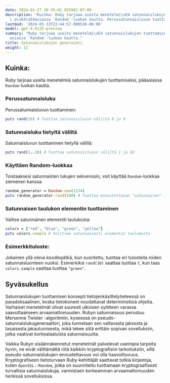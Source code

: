 ```yaml
---
date: 2024-01-27 20:35:02.855982-07:00
description: "Kuinka: Ruby tarjoaa useita menetelmi\xE4 satunnaislukujen tuottamiseksi,\
  \ p\xE4\xE4asiassa `Random`-luokan kautta. Perussatunnaisluvun tuottaminen."
lastmod: '2024-03-13T22:44:57.080538-06:00'
model: gpt-4-0125-preview
summary: "Ruby tarjoaa useita menetelmi\xE4 satunnaislukujen tuottamiseksi, p\xE4\xE4\
  asiassa `Random`-luokan kautta."
title: Satunnaislukujen generointi
weight: 12
---
```


## Kuinka:
Ruby tarjoaa useita menetelmiä satunnaislukujen tuottamiseksi, pääasiassa `Random`-luokan kautta.

### Perussatunnaisluku
Perussatunnaisluvun tuottaminen:

```Ruby
puts rand(10) # Tuottaa satunnaisluvun väliltä 0 ja 9
```

### Satunnaisluku tietyltä väliltä
Satunnaisluvun tuottaminen tietyllä välillä:

```Ruby
puts rand(1..10) # Tuottaa satunnaisluvun väliltä 1 ja 10
```

### Käyttäen Random-luokkaa
Toistaaksesi satunnaisten lukujen sekvenssin, voit käyttää `Random`-luokkaa siemenen kanssa.

```Ruby
random_generator = Random.new(1234)
puts random_generator.rand(100) # Tuottaa ennustettavan "satunnaisen" luvun
```

### Satunnaisen taulukon elementin tuottaminen
Valitse satunnainen elementti taulukosta:

```Ruby
colors = ["red", "blue", "green", "yellow"]
puts colors.sample # Valitsee satunnaisesti elementin taulukosta
```

### Esimerkkituloste:
Jokainen yllä oleva koodinpätkä, kun suoritettu, tuottaa eri tulosteita niiden satunnaisluonteen vuoksi. Esimerkiksi `rand(10)` saattaa tuottaa `7`, kun taas `colors.sample` saattaa tuottaa `"green"`.

## Syväsukellus
Satunnaislukujen tuottamisen konsepti tietojenkäsittelytieteessä on paradoksaalinen, koska tietokoneet noudattavat deterministisiä ohjeita. Varhaiset menetelmät olivat suuresti ulkoisen syötteen varassa saavuttaakseen arvaamattomuuden. Rubyn satunnaisuus perustuu Mersenne Twister -algoritmiin, kyseessä on pseudo-satunnaislukugeneraattori, joka tunnetaan sen valtavasta jaksosta ja tasaisesta jakautumisesta, mikä tekee siitä erittäin sopivan sovelluksiin, jotka vaativat korkealaatuista satunnaisuutta.

Vaikka Rubyn sisäänrakennetut menetelmät palvelevat useimpia tarpeita hyvin, ne eivät välttämättä riitä kaikkiin kryptografisiin tarkoituksiin, sillä pseudo-satunnaislukujen ennustettavuus voi olla haavoittuvuus. Kryptografiseen tietoturvaan Ruby-kehittäjät saattavat tutkia kirjastoja, kuten `OpenSSL::Random`, jotka on suunniteltu tuottamaan kryptograafisesti turvallisia satunnaislukuja, varmistaen korkeamman arvaamattomuuden herkissä sovelluksissa.
